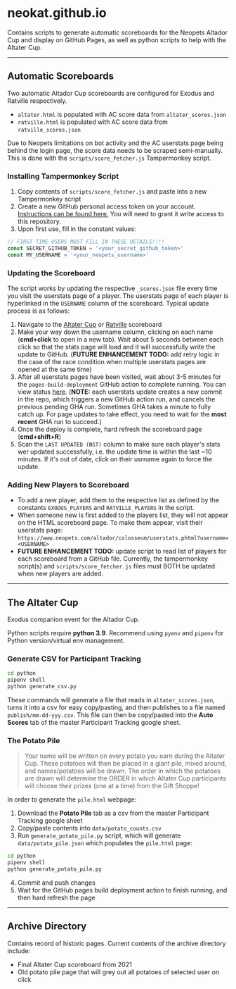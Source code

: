 # neokat.github.io
Contains scripts to generate automatic scoreboards for the Neopets Altador Cup and display on GitHub Pages, as well as python scripts to help with the Altater Cup.

-----

## Automatic Scoreboards
Two automatic Altador Cup scoreboards are configured for Exodus and Ratville respectively.
* `altater.html` is populated with AC score data from `altater_scores.json`
* `ratville.html` is populated with AC score data from `ratville_scores.json`

Due to Neopets limitations on bot activity and the AC userstats page being behind the login page, the score data needs to be scraped semi-manually. This is done with the `scripts/score_fetcher.js` Tampermonkey script.

### Installing Tampermonkey Script
1. Copy contents of `scripts/score_fetcher.js` and paste into a new Tampermonkey script
2. Create a new GitHub personal access token on your account. [Instructions can be found here.](https://docs.github.com/en/authentication/keeping-your-account-and-data-secure/managing-your-personal-access-tokens) You will need to grant it write access to this repository.
3. Upon first use, fill in the constant values:
```javascript
// FIRST TIME USERS MUST FILL IN THESE DETAILS!!!!
const SECRET_GITHUB_TOKEN = '<your_secret_github_token>'
const MY_USERNAME = '<your_neopets_username>'
```

### Updating the Scoreboard
The script works by updating the respective `_scores.json` file every time you visit the userstats page of a player. The userstats page of each player is hyperlinked in the `USERNAME` column of the scoreboard. Typical update process is as follows:
1. Navigate to the [Altater Cup](https://neokat.github.io/altater.html) or [Ratville](https://neokat.github.io/ratville.html) scoreboard
2. Make your way down the username column, clicking on each name (**cmd+click** to open in a new tab). Wait about 5 seconds between each click so that the stats page will load and it will successfully write the update to GitHub. (**FUTURE ENHANCEMENT TODO:** add retry logic in the case of the race condition when multiple userstats pages are opened at the same time)
3. After all userstats pages have been visited, wait about 3-5 minutes for the `pages-build-deployment` GitHub action to complete running. You can view status [here](https://github.com/neokat/neokat.github.io/actions). (**NOTE:** each userstats update creates a new commit in the repo, which triggers a new GitHub action run, and cancels the previous pending GHA run. Sometimes GHA takes a minute to fully catch up. For page updates to take effect, you need to wait for the **most recent** GHA run to succeed.)
4. Once the deploy is complete, hard refresh the scoreboard page (**cmd+shift+R**)
5. Scan the `LAST UPDATED (NST)` column to make sure each player's stats wer updated successfully, i.e. the update time is within the last ~10 minutes. If it's out of date, click on their usrname again to force the update.

### Adding New Players to Scoreboard
* To add a new player, add them to the respective list as defined by the constants `EXODUS_PLAYERS` and `RATVILLE_PLAYERS` in the script.
* When someone new is first added to the players list, they will not appear on the HTML scoreboard page. To make them appear, visit their userstats page:
```https://www.neopets.com/altador/colosseum/userstats.phtml?username=<USERNAME>```
* **FUTURE ENHANCEMENT TODO:** update script to read list of players for each scoreboard from a GitHub file. Currently, the tampermonkey script(s) and `scripts/score_fetcher.js` files must BOTH be updated when new players are added.

-----

## The Altater Cup
Exodus companion event for the Altador Cup.

Python scripts require **python 3.9**. Recommend using `pyenv` and `pipenv` for Python version/virtual env management.

### Generate CSV for Participant Tracking
```zsh
cd python
pipenv shell
python generate_csv.py
```
These commands will generate a file that reads in `altater_scores.json`, turns it into a csv for easy copy/pasting, and then publishes to a file named `publish/mm-dd-yyy.csv`. This file can then be copy/pasted into the **Auto Scores** tab of the master Participant Tracking google sheet.

### The Potato Pile
> Your name will be written on every potato you earn during the Altater Cup. These potatoes will then be placed in a giant pile, mixed around, and names/potatoes will be drawn. The order in which the potatoes are drawn will determine the ORDER in which Altater Cup participants will choose their prizes (one at a time) from the Gift Shoppe!

In order to generate the `pile.html` webpage:
1. Download the **Potato Pile** tab as a csv from the master Participant Tracking google sheet
2. Copy/paste contents into `data/potato_counts.csv`
3. Run `generate_potato_pile.py` script, which will generate `data/potato_pile.json` which populates the `pile.html` page:
```zsh
cd python
pipenv shell
python generate_potato_pile.py
```
4. Commit and push changes
5. Wait for the GitHub pages build deployment action to finish running, and then hard refresh the page

-----

## Archive Directory
Contains record of historic pages. Current contents of the archive directory include:
* Final Altater Cup scoreboard from 2021
* Old potato pile page that will grey out all potatoes of selected user on click